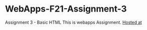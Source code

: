 # WebApps-F21-Assignment-3
Assignment 3 - Basic HTML
This is webapps Assignment.
[Hosted at](https://44-563-webapps-f21.github.io/webapps-f21-assignment-3-rikeshg/)
